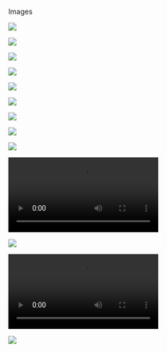 Images

![](bad.file.name.png)

![](811.strip.gif)

![](thisisagif.gif)

![](smile2.png)

![](thisisagif2.gif.gif)

![](smile.png.png)

![](ab.jpg.jpeg)

![](ab2.jpeg)

![](symbols/video#.mp4)

![](symbols/v.ideo.mp4)

![](symbols/audio#.mp4)

![](symbols/a.udio.mp4)

![](symbols/apple..png)
